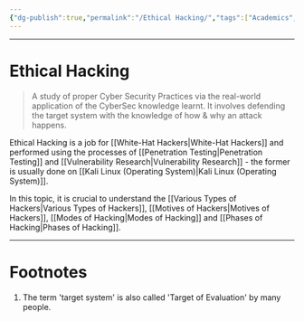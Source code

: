 ```yaml
---
{"dg-publish":true,"permalink":"/Ethical Hacking/","tags":["Academics","CyberSec","EthHack"]}
---
```



---
# Ethical Hacking
> A study of proper Cyber Security Practices via the real-world application of the CyberSec knowledge learnt. It involves defending the target system with the knowledge of how & why an attack happens. 

Ethical Hacking is a job for [[White-Hat Hackers\|White-Hat Hackers]] and performed using the processes of [[Penetration Testing\|Penetration Testing]] and [[Vulnerability Research\|Vulnerability Research]] - the former is usually done on [[Kali Linux (Operating System)\|Kali Linux (Operating System)]].

In this topic, it is crucial to understand the [[Various Types of Hackers\|Various Types of Hackers]], [[Motives of Hackers\|Motives of Hackers]], [[Modes of Hacking\|Modes of Hacking]] and [[Phases of Hacking\|Phases of Hacking]].

---
# Footnotes
1. The term 'target system' is also called 'Target of Evaluation' by many people. 